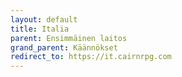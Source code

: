 ```yaml
---
layout: default
title: Italia
parent: Ensimmäinen laitos
grand_parent: Käännökset
redirect_to: https://it.cairnrpg.com
---
```

